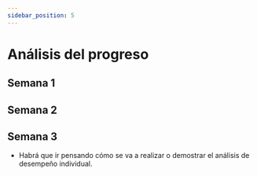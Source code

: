 ```yaml
---
sidebar_position: 5
---
```


# Análisis del progreso

## Semana 1

## Semana 2

## Semana 3
- Habrá que ir pensando cómo se va a realizar o demostrar el análisis de desempeño individual.

